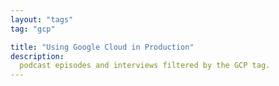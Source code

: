```yaml
---
layout: "tags"
tag: "gcp"

title: "Using Google Cloud in Production"
description:
  podcast episodes and interviews filtered by the GCP tag.
---
```

